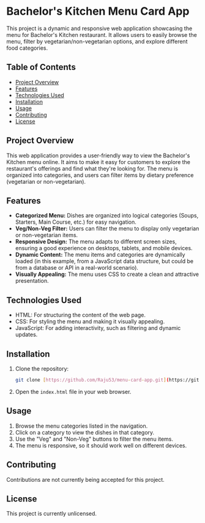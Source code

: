 # Bachelor's Kitchen Menu Card App

This project is a dynamic and responsive web application showcasing the menu for Bachelor's Kitchen restaurant. It allows users to easily browse the menu, filter by vegetarian/non-vegetarian options, and explore different food categories.

## Table of Contents

- [Project Overview](#project-overview)
- [Features](#features)
- [Technologies Used](#technologies-used)
- [Installation](#installation)
- [Usage](#usage)
- [Contributing](#contributing)
- [License](#license)

## Project Overview

This web application provides a user-friendly way to view the Bachelor's Kitchen menu online.  It aims to make it easy for customers to explore the restaurant's offerings and find what they're looking for. The menu is organized into categories, and users can filter items by dietary preference (vegetarian or non-vegetarian).

## Features

*   **Categorized Menu:** Dishes are organized into logical categories (Soups, Starters, Main Course, etc.) for easy navigation.
*   **Veg/Non-Veg Filter:** Users can filter the menu to display only vegetarian or non-vegetarian items.
*   **Responsive Design:** The menu adapts to different screen sizes, ensuring a good experience on desktops, tablets, and mobile devices.
*   **Dynamic Content:** The menu items and categories are dynamically loaded (in this example, from a JavaScript data structure, but could be from a database or API in a real-world scenario).
*   **Visually Appealing:** The menu uses CSS to create a clean and attractive presentation.

## Technologies Used

*   HTML: For structuring the content of the web page.
*   CSS: For styling the menu and making it visually appealing.
*   JavaScript: For adding interactivity, such as filtering and dynamic updates.

## Installation

1. Clone the repository:

   ```bash
   git clone [https://github.com/Raju53/menu-card-app.git](https://github.com/Raju53/menu-card-app.git)

2.  Open the `index.html` file in your web browser.

## Usage

1.  Browse the menu categories listed in the navigation.
2.  Click on a category to view the dishes in that category.
3.  Use the "Veg" and "Non-Veg" buttons to filter the menu items.
4.  The menu is responsive, so it should work well on different devices.

## Contributing

Contributions are not currently being accepted for this project.

## License

This project is currently unlicensed.
